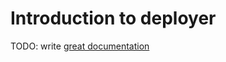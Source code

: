 # Introduction to deployer

TODO: write [great documentation](http://jacobian.org/writing/what-to-write/)

